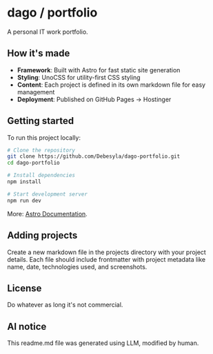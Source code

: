# dago / portfolio

A personal IT work portfolio.


## How it's made

- **Framework**: Built with Astro for fast static site generation
- **Styling**: UnoCSS for utility-first CSS styling
- **Content**: Each project is defined in its own markdown file for easy management
- **Deployment**: Published on GitHub Pages -> Hostinger


## Getting started

To run this project locally:

```sh
# Clone the repository
git clone https://github.com/Debesyla/dago-portfolio.git
cd dago-portfolio

# Install dependencies
npm install

# Start development server
npm run dev
```

More: [Astro Documentation](https://docs.astro.build/).


## Adding projects

Create a new markdown file in the projects directory with your project details. Each file should include frontmatter with project metadata like name, date, technologies used, and screenshots.


## License

Do whatever as long it's not commercial.


## AI notice

This readme.md file was generated using LLM, modified by human.